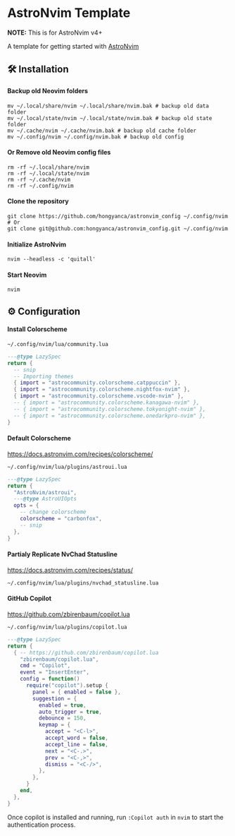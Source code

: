 # AstroNvim Template

**NOTE:** This is for AstroNvim v4+

A template for getting started with [AstroNvim](https://github.com/AstroNvim/AstroNvim)

## 🛠️ Installation

#### Backup old Neovim folders

```
mv ~/.local/share/nvim ~/.local/share/nvim.bak # backup old data folder
mv ~/.local/state/nvim ~/.local/state/nvim.bak # backup old state folder
mv ~/.cache/nvim ~/.cache/nvim.bak # backup old cache folder
mv ~/.config/nvim ~/.config/nvim.bak # backup old config
```

#### Or Remove old Neovim config files

```
rm -rf ~/.local/share/nvim
rm -rf ~/.local/state/nvim
rm -rf ~/.cache/nvim
rm -rf ~/.config/nvim
```

#### Clone the repository

```shell
git clone https://github.com/hongyanca/astronvim_config ~/.config/nvim
# Or
git clone git@github.com:hongyanca/astronvim_config.git ~/.config/nvim
```

#### Initialize AstroNvim

```shell
nvim --headless -c 'quitall'
```

#### Start Neovim

```shell
nvim
```



## ⚙️ Configuration

#### Install Colorscheme

`~/.config/nvim/lua/community.lua`

```lua
---@type LazySpec
return {
  -- snip
  -- Importing themes
  { import = "astrocommunity.colorscheme.catppuccin" },
  { import = "astrocommunity.colorscheme.nightfox-nvim" },
  { import = "astrocommunity.colorscheme.vscode-nvim" },
  -- { import = "astrocommunity.colorscheme.kanagawa-nvim" },
  -- { import = "astrocommunity.colorscheme.tokyonight-nvim" },
  -- { import = "astrocommunity.colorscheme.onedarkpro-nvim" },
}
```

#### Default Colorscheme

https://docs.astronvim.com/recipes/colorscheme/

`~/.config/nvim/lua/plugins/astroui.lua`

```lua
---@type LazySpec
return {
  "AstroNvim/astroui",
  ---@type AstroUIOpts
  opts = {
    -- change colorscheme
    colorscheme = "carbonfox",
    -- snip
  },
}
```

#### Partialy Replicate NvChad Statusline

https://docs.astronvim.com/recipes/status/

`~/.config/nvim/lua/plugins/nvchad_statusline.lua`

#### GitHub Copilot

https://github.com/zbirenbaum/copilot.lua

`~/.config/nvim/lua/plugins/copilot.lua`

```lua
---@type LazySpec
return {
  { -- https://github.com/zbirenbaum/copilot.lua
    "zbirenbaum/copilot.lua",
    cmd = "Copilot",
    event = "InsertEnter",
    config = function()
      require("copilot").setup {
        panel = { enabled = false },
        suggestion = {
          enabled = true,
          auto_trigger = true,
          debounce = 150,
          keymap = {
            accept = "<C-l>",
            accept_word = false,
            accept_line = false,
            next = "<C-.>",
            prev = "<C-,>",
            dismiss = "<C-/>",
          },
        },
      }
    end,
  },
}
```

Once copilot is installed and running, run `:Copilot auth` in `nvim` to start the authentication process.

